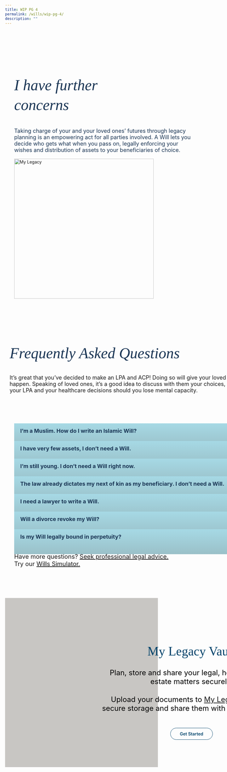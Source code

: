 ```yaml
---
title: WIP PG 4
permalink: /wills/wip-pg-4/
description: ""
---
```

<style>
   /* cyrillic */
   @font-face {
   font-family: 'Playfair Display';
   font-style: italic;
   font-weight: 400;
   font-display: swap;
   src: url(https://fonts.gstatic.com/s/playfairdisplay/v30/nuFkD-vYSZviVYUb_rj3ij__anPXDTnohkk7yRZrPJ-M.woff2) format('woff2');
   unicode-range: U+0301, U+0400-045F, U+0490-0491, U+04B0-04B1, U+2116;
   }
   /* vietnamese */
   @font-face {
   font-family: 'Playfair Display';
   font-style: italic;
   font-weight: 400;
   font-display: swap;
   src: url(https://fonts.gstatic.com/s/playfairdisplay/v30/nuFkD-vYSZviVYUb_rj3ij__anPXDTnojUk7yRZrPJ-M.woff2) format('woff2');
   unicode-range: U+0102-0103, U+0110-0111, U+0128-0129, U+0168-0169, U+01A0-01A1, U+01AF-01B0, U+0300-0301, U+0303-0304, U+0308-0309, U+0323, U+0329, U+1EA0-1EF9, U+20AB;
   }
   /* latin-ext */
   @font-face {
   font-family: 'Playfair Display';
   font-style: italic;
   font-weight: 400;
   font-display: swap;
   src: url(https://fonts.gstatic.com/s/playfairdisplay/v30/nuFkD-vYSZviVYUb_rj3ij__anPXDTnojEk7yRZrPJ-M.woff2) format('woff2');
   unicode-range: U+0100-02AF, U+0304, U+0308, U+0329, U+1E00-1E9F, U+1EF2-1EFF, U+2020, U+20A0-20AB, U+20AD-20CF, U+2113, U+2C60-2C7F, U+A720-A7FF;
   }
   /* latin */
   @font-face {
   font-family: 'Playfair Display';
   font-style: italic;
   font-weight: 400;
   font-display: swap;
   src: url(https://fonts.gstatic.com/s/playfairdisplay/v30/nuFkD-vYSZviVYUb_rj3ij__anPXDTnogkk7yRZrPA.woff2) format('woff2');
   unicode-range: U+0000-00FF, U+0131, U+0152-0153, U+02BB-02BC, U+02C6, U+02DA, U+02DC, U+0304, U+0308, U+0329, U+2000-206F, U+2074, U+20AC, U+2122, U+2191, U+2193, U+2212, U+2215, U+FEFF, U+FFFD;
   }
   /* cyrillic */
   @font-face {
   font-family: 'Playfair Display';
   font-style: italic;
   font-weight: 500;
   font-display: swap;
   src: url(https://fonts.gstatic.com/s/playfairdisplay/v30/nuFkD-vYSZviVYUb_rj3ij__anPXDTnohkk7yRZrPJ-M.woff2) format('woff2');
   unicode-range: U+0301, U+0400-045F, U+0490-0491, U+04B0-04B1, U+2116;
   }
   /* vietnamese */
   @font-face {
   font-family: 'Playfair Display';
   font-style: italic;
   font-weight: 500;
   font-display: swap;
   src: url(https://fonts.gstatic.com/s/playfairdisplay/v30/nuFkD-vYSZviVYUb_rj3ij__anPXDTnojUk7yRZrPJ-M.woff2) format('woff2');
   unicode-range: U+0102-0103, U+0110-0111, U+0128-0129, U+0168-0169, U+01A0-01A1, U+01AF-01B0, U+0300-0301, U+0303-0304, U+0308-0309, U+0323, U+0329, U+1EA0-1EF9, U+20AB;
   }
   /* latin-ext */
   @font-face {
   font-family: 'Playfair Display';
   font-style: italic;
   font-weight: 500;
   font-display: swap;
   src: url(https://fonts.gstatic.com/s/playfairdisplay/v30/nuFkD-vYSZviVYUb_rj3ij__anPXDTnojEk7yRZrPJ-M.woff2) format('woff2');
   unicode-range: U+0100-02AF, U+0304, U+0308, U+0329, U+1E00-1E9F, U+1EF2-1EFF, U+2020, U+20A0-20AB, U+20AD-20CF, U+2113, U+2C60-2C7F, U+A720-A7FF;
   }
   /* latin */
   @font-face {
   font-family: 'Playfair Display';
   font-style: italic;
   font-weight: 500;
   font-display: swap;
   src: url(https://fonts.gstatic.com/s/playfairdisplay/v30/nuFkD-vYSZviVYUb_rj3ij__anPXDTnogkk7yRZrPA.woff2) format('woff2');
   unicode-range: U+0000-00FF, U+0131, U+0152-0153, U+02BB-02BC, U+02C6, U+02DA, U+02DC, U+0304, U+0308, U+0329, U+2000-206F, U+2074, U+20AC, U+2122, U+2191, U+2193, U+2212, U+2215, U+FEFF, U+FFFD;
   }
   /* cyrillic */
   @font-face {
   font-family: 'Playfair Display';
   font-style: normal;
   font-weight: 400;
   font-display: swap;
   src: url(https://fonts.gstatic.com/s/playfairdisplay/v30/nuFiD-vYSZviVYUb_rj3ij__anPXDTjYgEM86xRbPQ.woff2) format('woff2');
   unicode-range: U+0301, U+0400-045F, U+0490-0491, U+04B0-04B1, U+2116;
   }
   /* vietnamese */
   @font-face {
   font-family: 'Playfair Display';
   font-style: normal;
   font-weight: 400;
   font-display: swap;
   src: url(https://fonts.gstatic.com/s/playfairdisplay/v30/nuFiD-vYSZviVYUb_rj3ij__anPXDTPYgEM86xRbPQ.woff2) format('woff2');
   unicode-range: U+0102-0103, U+0110-0111, U+0128-0129, U+0168-0169, U+01A0-01A1, U+01AF-01B0, U+0300-0301, U+0303-0304, U+0308-0309, U+0323, U+0329, U+1EA0-1EF9, U+20AB;
   }
   /* latin-ext */
   @font-face {
   font-family: 'Playfair Display';
   font-style: normal;
   font-weight: 400;
   font-display: swap;
   src: url(https://fonts.gstatic.com/s/playfairdisplay/v30/nuFiD-vYSZviVYUb_rj3ij__anPXDTLYgEM86xRbPQ.woff2) format('woff2');
   unicode-range: U+0100-02AF, U+0304, U+0308, U+0329, U+1E00-1E9F, U+1EF2-1EFF, U+2020, U+20A0-20AB, U+20AD-20CF, U+2113, U+2C60-2C7F, U+A720-A7FF;
   }
   /* latin */
   @font-face {
   font-family: 'Playfair Display';
   font-style: normal;
   font-weight: 400;
   font-display: swap;
   src: url(https://fonts.gstatic.com/s/playfairdisplay/v30/nuFiD-vYSZviVYUb_rj3ij__anPXDTzYgEM86xQ.woff2) format('woff2');
   unicode-range: U+0000-00FF, U+0131, U+0152-0153, U+02BB-02BC, U+02C6, U+02DA, U+02DC, U+0304, U+0308, U+0329, U+2000-206F, U+2074, U+20AC, U+2122, U+2191, U+2193, U+2212, U+2215, U+FEFF, U+FFFD;
   }
   /* cyrillic */
   @font-face {
   font-family: 'Playfair Display';
   font-style: normal;
   font-weight: 600;
   font-display: swap;
   src: url(https://fonts.gstatic.com/s/playfairdisplay/v30/nuFiD-vYSZviVYUb_rj3ij__anPXDTjYgEM86xRbPQ.woff2) format('woff2');
   unicode-range: U+0301, U+0400-045F, U+0490-0491, U+04B0-04B1, U+2116;
   }
   /* vietnamese */
   @font-face {
   font-family: 'Playfair Display';
   font-style: normal;
   font-weight: 600;
   font-display: swap;
   src: url(https://fonts.gstatic.com/s/playfairdisplay/v30/nuFiD-vYSZviVYUb_rj3ij__anPXDTPYgEM86xRbPQ.woff2) format('woff2');
   unicode-range: U+0102-0103, U+0110-0111, U+0128-0129, U+0168-0169, U+01A0-01A1, U+01AF-01B0, U+0300-0301, U+0303-0304, U+0308-0309, U+0323, U+0329, U+1EA0-1EF9, U+20AB;
   }
   /* latin-ext */
   @font-face {
   font-family: 'Playfair Display';
   font-style: normal;
   font-weight: 600;
   font-display: swap;
   src: url(https://fonts.gstatic.com/s/playfairdisplay/v30/nuFiD-vYSZviVYUb_rj3ij__anPXDTLYgEM86xRbPQ.woff2) format('woff2');
   unicode-range: U+0100-02AF, U+0304, U+0308, U+0329, U+1E00-1E9F, U+1EF2-1EFF, U+2020, U+20A0-20AB, U+20AD-20CF, U+2113, U+2C60-2C7F, U+A720-A7FF;
   }
   /* latin */
   @font-face {
   font-family: 'Playfair Display';
   font-style: normal;
   font-weight: 600;
   font-display: swap;
   src: url(https://fonts.gstatic.com/s/playfairdisplay/v30/nuFiD-vYSZviVYUb_rj3ij__anPXDTzYgEM86xQ.woff2) format('woff2');
   unicode-range: U+0000-00FF, U+0131, U+0152-0153, U+02BB-02BC, U+02C6, U+02DA, U+02DC, U+0304, U+0308, U+0329, U+2000-206F, U+2074, U+20AC, U+2122, U+2191, U+2193, U+2212, U+2215, U+FEFF, U+FFFD;
   }
   /* cyrillic */
   @font-face {
   font-family: 'Playfair Display';
   font-style: normal;
   font-weight: 800;
   font-display: swap;
   src: url(https://fonts.gstatic.com/s/playfairdisplay/v30/nuFiD-vYSZviVYUb_rj3ij__anPXDTjYgEM86xRbPQ.woff2) format('woff2');
   unicode-range: U+0301, U+0400-045F, U+0490-0491, U+04B0-04B1, U+2116;
   }
   /* vietnamese */
   @font-face {
   font-family: 'Playfair Display';
   font-style: normal;
   font-weight: 800;
   font-display: swap;
   src: url(https://fonts.gstatic.com/s/playfairdisplay/v30/nuFiD-vYSZviVYUb_rj3ij__anPXDTPYgEM86xRbPQ.woff2) format('woff2');
   unicode-range: U+0102-0103, U+0110-0111, U+0128-0129, U+0168-0169, U+01A0-01A1, U+01AF-01B0, U+0300-0301, U+0303-0304, U+0308-0309, U+0323, U+0329, U+1EA0-1EF9, U+20AB;
   }
   /* latin-ext */
   @font-face {
   font-family: 'Playfair Display';
   font-style: normal;
   font-weight: 800;
   font-display: swap;
   src: url(https://fonts.gstatic.com/s/playfairdisplay/v30/nuFiD-vYSZviVYUb_rj3ij__anPXDTLYgEM86xRbPQ.woff2) format('woff2');
   unicode-range: U+0100-02AF, U+0304, U+0308, U+0329, U+1E00-1E9F, U+1EF2-1EFF, U+2020, U+20A0-20AB, U+20AD-20CF, U+2113, U+2C60-2C7F, U+A720-A7FF;
   }
   /* latin */
   @font-face {
   font-family: 'Playfair Display';
   font-style: normal;
   font-weight: 800;
   font-display: swap;
   src: url(https://fonts.gstatic.com/s/playfairdisplay/v30/nuFiD-vYSZviVYUb_rj3ij__anPXDTzYgEM86xQ.woff2) format('woff2');
   unicode-range: U+0000-00FF, U+0131, U+0152-0153, U+02BB-02BC, U+02C6, U+02DA, U+02DC, U+0304, U+0308, U+0329, U+2000-206F, U+2074, U+20AC, U+2122, U+2191, U+2193, U+2212, U+2215, U+FEFF, U+FFFD;
   }
   @font-face {
   font-family: 'Myriad Pro';
   src: url('http://chodri.com/legacy/src/fonts/Myriad-Web-Pro-Regular.ttf');
   src: url('http://chodri.com/legacy/src/fonts/Myriad-Web-Pro-Regular.ttf') format('truetype');
   font-weight: normal;
   font-style: normal;
   }
   .container{
   width: 1170px;
   margin: 0 auto;
   }
   .heading  {
   position: relative;
   }
   section.bp-section {
   padding: 0;
   }
   .action__b h4{
   color: #000;
   font-size: 24px;
   margin-top: 15px;
   margin-bottom: 0;
   }
   .action__b h4 a{
   color: #01436b;
   } 
   section.bp-section .bp-container {
   padding-bottom: 0!important;
   }
	.col.is-2.is-position-relative.has-side-nav {
    display: none;
}
	.col.is-1.has-float-btns.is-position-relative {
    display: none;
}
	section.bp-section.bottom-navigation {
    display: none;
}
	.col.is-8.is-offset-1-desktop {
    margin-left: 0;
    width: 100%;
}
   .accordion ul .inner span {
   margin-right: 15px;
   }   
   .m-b-80{
   margin-bottom: 80px;
   }
   container-fluid{
   width: 100%;
   }
   section.bp-section.is-small.bp-section-pagetitle {
   display: none;
   }
   .col.is-2.is-position-relative.has-side-nav {
   display: none;
   }	
   .col.is-8.is-offset-1-desktop.is-12-touch.print-content {
   margin-left: 0;
   width: 100%;
   }	
   .about_a_b img {
   width: 460px;
   }
   .content ul > li:last-child {
   margin-bottom: 0;
   }
   .video_acc .inner::after{
   display:none!important;
   }
   a.p-button.btn {
   border-color: #01436b;
   background-color: transparent;
   border-radius: 30px;
   color: #01436b;
   margin-top: 30px;
   font-weight: 600;
   text-decoration: none;
   border: 1px solid #01436b;
   padding: 10px 30px;
   }
   .action_3 h2, .action_3 h2 i {
   line-height: 52px;
   font-size: 42px;
   font-family: 'Playfair Display';
   color: #01436b;
   margin-bottom: 30px;
   font-weight: 400;
   }
   section.bp-section .bp-container {
   width: 100%!important;
   max-width: 100%!important;
   padding-top: 0!important;
   }
   .col.is-8.is-offset-2.print-content {
   margin-left: 0;
   width: 100%;
   }
   .col-3 {
   width: 25%;
   PADDING: 0 15px;
   }
   .col-8 {
   width: 75%;
   PADDING: 0 15px;
   }
   .col-4 {
   width: 33.33%;
   PADDING: 0 15px;
   }
   .col-6 {
   width: 50%;
   PADDING: 0 15px;
   }
   .col-12 {
   width: 100%;
   PADDING: 0 15px;
   }
   .p-t-80 {
   padding-top: 80px;
   }
   .p-b-80{
   padding-bottom: 80px;
   }
   .u-align--center{
   text-align:center;
   }
   .about_bb .inner {
   padding: 30px;
   background-color: #EBE7E5;
   border-radius: 25px;
   }
   .about_a_b p {
   color: #1A3554;
   font-size: 18px;
   }
	 .action3_b a.p-button.btn {
    padding: 10px 30px;
    margin-top: 20px;
    display: inline-block;
    }
    .action3_b p {
    font-size: 24px;
    color: #000;
    margin-bottom: 30px!important;
    margin-top: 0;
    }
   .faq_sect h2 {
   color: #1A3554;
   font-family: 'Playfair Display'!important;
   font-weight: 400;
   font-style: italic;
	font-size: 50px;
   }
   .faq_sect p {
   margin-top: 10px;
   font-size: 18px;
   }
   .about_bb h4 {
   color: #1A3554;
   font-weight: bold;
   margin-bottom: 0;
   }
   .about_bb p {
   margin-top: 10px;
   font-size: 18px;    
   }
   .about_a_b h2 {
    color: #1A3554;
    font-family: 'Playfair Display';
    font-style: italic;
    font-weight: 400;
    font-size: 50px;
    line-height: 65px;
}
   .heading h3 {
   margin-bottom: 30px;
   color: #000;
   }
	.about_ac .row:first-child::after {
    content: "";
    left: 0;
    right: 0;
    bottom: -27px;
    position: absolute;
    background-repeat: no-repeat;
    background-size: contain;
    background-position: center;
    background-image: url(https://i.imgur.com/Wx846RX.png);
    height: 200px;
    width: 300px;
    margin: 0 auto;
}
	.about_ac .row:first-child {
    position: relative;
}
   .content a{
   color: #1A3554!important;
   }
   .m-b-30{
   margin-bottom: 30px;
   }
   .p-t-40{
   padding-top:40px;
   }
   .action_3 {
   background-color: #C8C6C3;
   }
   .accordion h5 {
   margin-top: 0;
   color: #1A3554;
   }
   .accordion table th {
   color: #1A3554;
   }
   .accordion table {
   width: 100%;
   border: 1px solid #ddd;
   background-color: #fff;
   margin-bottom: 30px;
   }
   .content strong {
   color: #1A3554;
   }
   .accordion h6 {
   margin-top: 20px;
   line-height: 30px;
   }
   .accordion ul {
   list-style: none;
   padding: 0;
   }
   .accordion ul li {
   margin: 0;
   }
   .action__4 h2{
   color: #000;
   font-family:'Playfair Display';
   font-weight:400;
   }
   .action__4 p{
   color: #000;
   font-size: 22px;
   line-height: 32px;
   }
   .accordion ul {
   margin: 0;
   }
   .accordion .toggle{
   display:none;
   }
   .accordion ul li label {
   position: relative;
   color: #1A3554;
   display: inline-block;
   width: 100%;
   line-height: 49px;
   text-indent: 20px;
   cursor: pointer;
   font-weight: bold;
   font-size: 18px;
   }
   .accordion ul li label::before {
   width: 100%;
   background-image: linear-gradient(#a6d9e5, #9ac0c8);
   display: block;
   color: #fefefe;
   padding: 0.75em;
   border-radius: 0.15em;
   transition: background 0.3s ease;
   margin-bottom: 0;
   border-radius: 0;
   content: "";
   position: absolute;
   left: 0;
   right: 0;
   top: 0;
   height: 55px;
   z-index: -1;
   }
   .accordion ul .inner li strong {
   color: #1A3554;
   }
   .accordion ul {
   margin: 0!important;
   }
   ul.accordion ul ul {
   padding-left: 45px;
   }
   .inner > ul > li:not(:last-child) {
   margin-bottom:15px;
   }
   a.play_btn {
   position: absolute;
   left: 0;
   right: 0;
   top: 50%;
   z-index: 99999;
   width: 120px;
   height: 120px;
   margin: 0 auto;
   margin-top: -60px;
   }
   .about_a_b {
   display: flex;
   align-items: center;
   }   
		section.accordion {
    position: relative;
}
	.about_ac .row:first-child::after {
    content: "";
    left: 0;
    right: 0;
    bottom: -27px;
    position: absolute;
    background-repeat: no-repeat;
    background-size: contain;
    background-position: center;
    background-image: url(https://i.imgur.com/YMHMsb6.png);
    height: 200px;
    width: 300px;
    margin: 0 auto;
}
	section.accordion::after {
    content: "";
    left: 0;
    right: 50px;
    bottom: -23px;
    position: absolute;
    background-repeat: no-repeat;
    background-size: contain;
    background-position: center;
    background-image: url(https://i.imgur.com/YzqmSE5.png);
    height: 200px;
    width: 300px;
    margin: 0 0 0 auto;
}
	.action_3::after {
    content: "";
    left: 50px;
    right: 0;
    bottom: 12px;
    position: absolute;
    background-repeat: no-repeat;
    background-size: contain;
    background-position: center;
    background-image: url(https://i.imgur.com/1pbenGx.png);
    height: 200px;
    width: 300px;
    margin: 0 0 0 0;
}
	.about_ac .row:first-child {
    position: relative;
}
   .about_bb p, .about_bb li, .about_bb p, .about_bb .inner {
   color: #1A3554;
   font-size: 18px;
   }
   .video_acc .inner {
   position: relative;
   }
   .accordion ul .inner::after{
   content: "+";
   width: 25px;
   height: 25px;
   background-color: #fff;
   display: inline-block;
   text-align: center;
   border-radius: 50%;
   position: absolute;
   right: 20px;
   top: 14px;
   color: #1A3554;
   text-indent: 0;
   line-height: 25px;
   }
   ul.accordion input.toggle:checked + .inner::after {
   content: "-";
   }
	.accordionBottom p{
	font-size:20px
	}
   ul.accordion input.toggle:checked + .inner {
   height: auto;
   padding: 45px;
   }
   .accordion ul .inner {
   overflow: hidden;
   margin-top: 0;
   background-color: #EBE7E5;
   margin-top: 6px;
   height: 0;
   padding: 0 45px;
   transition: all ease-in-out .3s;
   -webkit-transition: all ease-in-out .3s;
   text-indent: 0;
   }
   .accordion ul .inner p, .accordion ul .inner li {
   font-weight: 500;
   font-size: 18px;
   color: #1A3554;
   margin-top: 0;
   line-height: 30px;
   }
   .accordion ul .inner h4 {
   font-weight: bold;
   font-size: 22px;
   color: #1A3554;
   margin-top: 0;
   margin-bottom: 0;
   }
   .p-lr-50{
   padding: 0 50px;
   }
   section.action__4 {
   position: relative;
   }
   .action__4::before {
   content: "";
   position: absolute;
   left: 30px;
   bottom: -4px;
   width: 200px;
   background-position: center;
   background-size: contain;
   background-repeat: no-repeat;
   background-image: url(https://i.imgur.com/ymZBFhy.png);
   z-index: 99999999;
   height: 200px;
   }
   section.action__4 .container::after {
   content: "";
   position: absolute;
   right: 0;
   top: 0;
   width: 300px;
   height: 200px;
   background-size: contain;
   background-repeat: no-repeat;
   background-image: url(https://i.imgur.com/4gIO8gl.png);
   }
   .container{
   position: relative;
   }
   .heading::after {
   content: "";
   position: absolute;
   right: -50px;
   top: -28px;
   width: 300px;
   height: 200px;
   background-size: contain;
   background-repeat: no-repeat;
   background-image: url(https://i.imgur.com/AxzRdOk.png);
   }
   @media(max-width: 767px){
   .heading::after{
   display:none;
   }
   section.action__4 .container{
   display:none;
   }
   .action__4{
   display:none;
   }
   .p-lr-50{
   padding: 0;
   }
   .action_3 h2,.action_3 h2 i {
   line-height: 38px;
   font-size: 28px;
   }
   html {
   overflow-x: hidden;
   }
   .about_a_b:first-child {
   margin-bottom: 30px;
   }
   .container {
   width: 100%;
   padding: 0 15px;
   }
   .col-3 {
   width: 100%;
   }
   .col-8 {
   width: 100%;
   }
   .col-4 {
   width: 100%;
   }
   .col-6 {
   width: 100%;
   }
   .col-12 {
   width: 100%;
   }
   .action_3 {
   background-color: #C7C6C2;
   }
   .accordion ul li label {
   line-height: 29px;
   text-indent: 0;
   font-size: 15px;
   padding: 0 15px;
   padding-right: 35px;
   }
   .accordion > li {
   margin-bottom: 10px!important;
   }
   ul.accordion input.toggle:checked + .inner {
   padding: 15px 20px;
   }
   .accordion ul .inner p, .accordion ul .inner li {
   font-size: 15px;
   }
   section.accordion {
   margin-bottom: 50px;
   }
   .accordion ul .inner::after {
   right: 5px;
   top: 5px;
   }
   .accordion ul li label::before {
   height: unset;
   bottom: 0;
   }
   .faq_sect {
   padding: 0 15px;
   }
   .accordion ul .inner {
   width: calc(100% + 50px);
   margin-left: -15px;
   }
   .col.is-8.is-offset-2.print-content {
   padding: 0;
   }
   section.bp-section .bp-container > .row {
   margin: 0;
   }
   }
   @media(min-width: 767px)and (max-width: 1140px){
   .container {
   padding: 0 15px;
   }
   .col.is-8.is-offset-2.print-content {
   padding: 0;
   }
   section.bp-section .bp-container > .row {
   margin: 0;
   }
   }
</style>
<section class="about_ac">
   <div class="container">
      <div class="row p-t-80 p-b-80">
         <div class="col-6 about_a_b">
            <div class="inner">
               <h2>I have further<br> concerns</h2>
               <p>Taking charge of your and your loved ones’ futures through legacy planning is an empowering act for all parties involved. A Will lets you decide who gets what when you pass on, legally enforcing your wishes and distribution of assets to your beneficiaries of choice.</p>
            </div>
         </div>
         <div class="col-6 about_a_b">
            <img alt="My Legacy" src="https://i.imgur.com/mlDIwVj.png">
         </div>
		 </div>
      <div style="position: relative;" class="row">
         <div class="faq_sect">
            <h2>Frequently Asked Questions</h2>
            <p>It’s great that you’ve decided to make an LPA and ACP! Doing so will give your loved ones certainty of your preferences should the worst happen. Speaking of loved ones, it’s a good idea to discuss with them your choices, particularly on who you are appointing as donee for your LPA and your healthcare decisions should you lose mental capacity.</p>
         </div>
      </div>
   </div>
</section>
<section class="accordion p-t-80 p-b-80">
   <div class="container">
      <div class="row">
         <div class="col-12 accordion_b">
            <ul class="accordion">
               <li>
                  <label for="accordion_1">
                     <input class="toggle" id="accordion_1" name="accordion" type="radio">I’m a Muslim. How do I write an Islamic Will?
                     <div class="inner"> </div>
                  </label>
               </li>
               <li>
                  <label for="accordion_2">
                     <input class="toggle" id="accordion_2" name="accordion" type="radio">I have very few assets, I don’t need a Will.
                     <div class="inner"> 
                     </div>
                  </label>
               </li>
               <li>
                  <label for="accordion_3">
                     <input class="toggle" id="accordion_3" name="accordion" type="radio">I’m still young. I don’t need a Will right now.
                     <div class="inner"></div>
                  </label>
               </li>
               <li>
                  <label for="accordion_4">
                     <input class="toggle" id="accordion_4" name="accordion" type="radio">The law already dictates my next of kin as my beneficiary. I don’t need a Will.
                     <div class="inner"></div>
                  </label>
               </li>
               <li>
                  <label for="accordion_5">
                     <input class="toggle" id="accordion_5" name="accordion" type="radio">I need a lawyer to write a Will.
                     <div class="inner"> </div>
                  </label>
               </li>
               <li>
                  <label for="accordion_6">
                     <input class="toggle" id="accordion_6" name="accordion" type="radio">Will a divorce revoke my Will?
                     <div class="inner"></div>
                  </label>
               </li>
               <li>
                  <label for="accordion_7">
                     <input class="toggle" id="accordion_7" name="accordion" type="radio">Is my Will legally bound in perpetuity?
                     <div class="inner"></div>
                  </label>
               </li> 
            </ul>
         </div>
		 </div>
		 <div class="row">
		 <div class="col-12 accordionBottom">
					<p>Have more questions? <a class="read-more" href="#">Seek professional legal advice.</a><br>
Try our <a class="read-more" href="#">Wills Simulator.</a></p>
				</div>
		 </div>
   </div>
</section>
<section style="padding-top: 90px; padding-bottom: 90px" class="action_3">
    <div class="container">
       <div class="row">
          <div class="col-12 action3_b u-align--center">
             <h2>My Legacy Vault</h2>
             <p>Plan, store and share your legal, healthcare and<br> estate matters securely.</p>
             <p>Upload your documents to <a class="read-more" target="_blank" href="https://mylegacy.life.gov.sg/vault/">My Legacy vault</a> for<br> secure storage and share them with those you trust.</p>
             <a class="btn p-button" target="_blank" href="https://mylegacy.life.gov.sg/find-a-service/lpa-acp/">Get Started</a>
          </div>
       </div>
    </div>
 </section>